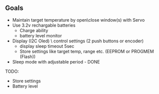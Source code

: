 ## Goals
 - Maintain target temperature by open\close window(s) with Servo
 - Use 3.2v rechargable batteries
   - Charge ability
   - battery level monitor
 - Display (I2C Oled) \ control settings (2 push buttons or encoder)
    - display sleep timeout 5sec
    - Store settings like target temp, range etc.  (EEPROM or PROGMEM (Flash)) 
 - Sleep mode with adjustable period - DONE


 TODO: 
   * Store settings 
   * Battery level